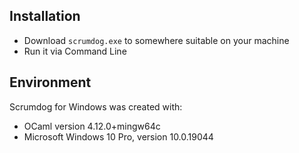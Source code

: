 ## Installation

- Download `scrumdog.exe` to somewhere suitable on your machine 
- Run it via Command Line

## Environment 

Scrumdog for Windows was created with:

- OCaml version 4.12.0+mingw64c
- Microsoft Windows 10 Pro,  version 10.0.19044

